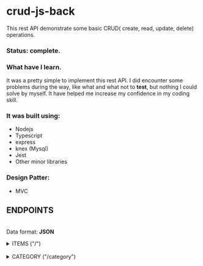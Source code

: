 # crud-js-back

This rest API demonstrate some basic  CRUD( create, read, update, delete) operations.

### Status: complete.

### What have I learn.
 It was a pretty simple to implement this rest API. I did encounter some problems during the way, like what and what not to <b>test</b>, but nothing I could solve by myself.  It have helped me increase my confidence in my coding skill.

### It was built using:
 + Nodejs
 + Typescript
 + express 
 + knex (Mysql)
 + Jest
 + Other minor libraries

### Design Patter:
 + MVC

## ENDPOINTS
 </br>Data format: <b>JSON</b>
 <details><summary>ITEMS ("/")</summary>
 
 ### GET 
  Return a array of items:</br>
  
  <b>RESPONSE</b>
  ```
  [
   {
    id: string,
    name: string,
    stock: number,
    s_price: number,
    b_price: string,
    category: category, // Must exist in the table category.
    description: string
   },
   
   {
    id: string,
    name: string,
    stock: number,
    s_price: number,
    b_price: string,
    category: category, // Must exist in the table category.
    description: string
   }.....
   
  ]
  ```
### POST
 Create a new Item and return a new array of Items.</br>
 
 <b>SEND</b>
  ```
   {
    id: string,
    name: string,
    stock: number,
    s_price: number,
    b_price: string,
    category: category, // Must exist in the table category.
    description: string
   }
  ```
  <b>RESPONSE</b>
  ```
  [
   {
    id: string,
    name: string,
    stock: number,
    s_price: number,
    b_price: string,
    category: category, // Must exist in the table category.
    description: string
   },
   {
    id: string,
    name: string,
    stock: number,
    s_price: number,
    b_price: string,
    category: category, // Must exist in the table category.
    description: string
   } ....
  ]
  ```
  
  ### UPDATE
  Edit a existing Item and return a new array of Items.</br>
 
 <b>SEND</b>
  ```
   {
    id: string, 
    name: "NEW NAME", // <--- UPDATED PROPERTY
    stock: number,
    s_price: number,
    b_price: string,
    category: category, // Must exist in the table category.
    description: string
   }
  ```
  <b>RESPONSE</b>
  ```
  [
   {
    id: string,
    name: "NEW NAME", // <---  UPDATED PROPERTY
    stock: number,
    s_price: number,
    b_price: string,
    category: category, // Must exist in the table category.
    description: string
   },
   {
    id: string,
    name: string,
    stock: number,
    s_price: number,
    b_price: string,
    category: category, // Must exist in the table category.
    description: string
   } ....
  ]
  ```
  ### DELETE 
   Delete a existing item.
   
   <b>SEND</b></br>
   ```
   {
    id: string,   
   }
   ```
 </details>
</br>
<details><summary>CATEGORY ("/category")</summary>
 
  ### GET 
  Return a array of category:</br>
  
  <b>RESPONSE</b>
  ```
  [
   {
    id: string,
    name: string,
   },
   {
    id: string,
    name: string,
   }.....
  ]
  ```
### POST
 Create a new category and return a new array of category.</br>
 
 <b>SEND</b>
  ```
   {
    id: string,
    name: string,
   }
  ```
  <b>RESPONSE</b>
  ```
  [
   {
    id: string,
    name: string,
   },
   {
    id: string,
    name: string,
   } ....
  ]
  ```
  
  ### UPDATE
  Edit a existing category and return a new array of category.</br>
 
 <b>SEND</b>
  ```
   {
    id: string, 
    name: "NEW NAME", // <--- UPDATED PROPERTY
   }
  ```
  <b>RESPONSE</b>
  ```
  [
   {
    id: string,
    name: "NEW NAME", // <---  UPDATED PROPERTY
   },
   {
    id: string,
    name: string,
   } ....
  ]
  ```
  ### DELETE 
   Delete a existing category.
   
   <b>SEND</b></br>
   ```
   {
    id: string,   
   }
   ```
</details>
